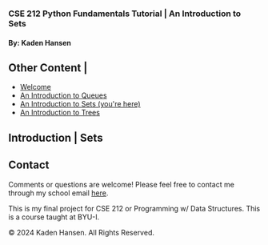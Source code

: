 ### **CSE 212 Python Fundamentals Tutorial | An Introduction to Sets**

#### By: Kaden Hansen

Other Content |
-----------
+ [Welcome](0-welcome.md)
+ [An Introduction to Queues](1-queue.md)
+ [An Introduction to Sets (you're here)](2-set.md)
+ [An Introduction to Trees](3-tree.md)

## **Introduction | Sets**

## Contact
Comments or questions are welcome! Please feel free to contact me through my school email [here](mailto:han22047@byui.edu).

This is my final project for CSE 212 or Programming w/ Data Structures. This is a course taught at BYU-I.

© 2024 Kaden Hansen. All Rights Reserved.